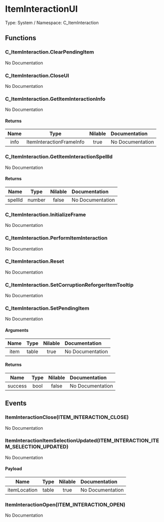 # ItemInteractionUI

Type: System / Namespace: C_ItemInteraction

## Functions

### C_ItemInteraction.ClearPendingItem

No Documentation
### C_ItemInteraction.CloseUI

No Documentation
### C_ItemInteraction.GetItemInteractionInfo

No Documentation
#### Returns
|Name|Type|Nilable|Documentation|
|:---:|:---:|:---:|:---|
|info|ItemInteractionFrameInfo|true|No Documentation|
### C_ItemInteraction.GetItemInteractionSpellId

No Documentation
#### Returns
|Name|Type|Nilable|Documentation|
|:---:|:---:|:---:|:---|
|spellId|number|false|No Documentation|
### C_ItemInteraction.InitializeFrame

No Documentation
### C_ItemInteraction.PerformItemInteraction

No Documentation
### C_ItemInteraction.Reset

No Documentation
### C_ItemInteraction.SetCorruptionReforgerItemTooltip

No Documentation
### C_ItemInteraction.SetPendingItem

No Documentation
#### Arguments
|Name|Type|Nilable|Documentation|
|:---:|:---:|:---:|:---|
|item|table|true|No Documentation|
#### Returns
|Name|Type|Nilable|Documentation|
|:---:|:---:|:---:|:---|
|success|bool|false|No Documentation|
## Events

### ItemInteractionClose(ITEM_INTERACTION_CLOSE)

No Documentation
### ItemInteractionItemSelectionUpdated(ITEM_INTERACTION_ITEM_SELECTION_UPDATED)

No Documentation
#### Payload
|Name|Type|Nilable|Documentation|
|:---:|:---:|:---:|:---|
|itemLocation|table|true|No Documentation|
### ItemInteractionOpen(ITEM_INTERACTION_OPEN)

No Documentation